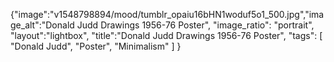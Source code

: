 {"image":"v1548798894/mood/tumblr_opaiu16bHN1woduf5o1_500.jpg","image_alt":"Donald Judd Drawings 1956-76 Poster",
"image_ratio": "portrait",
"layout":"lightbox",
"title":"Donald Judd Drawings 1956-76 Poster",
 "tags": [
  "Donald Judd",
  "Poster",
  "Minimalism"
 ]
}